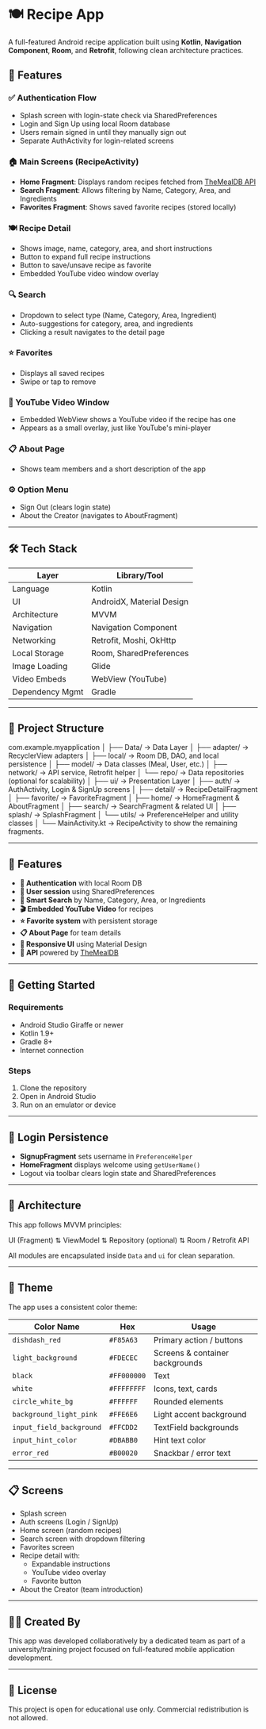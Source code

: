 # 🍽️ Recipe App

A full-featured Android recipe application built using **Kotlin**, **Navigation Component**, **Room**, and **Retrofit**, following clean architecture practices.

## 📱 Features

### ✅ Authentication Flow
- Splash screen with login-state check via SharedPreferences
- Login and Sign Up using local Room database
- Users remain signed in until they manually sign out
- Separate AuthActivity for login-related screens

### 🏠 Main Screens (RecipeActivity)
- **Home Fragment**: Displays random recipes fetched from [TheMealDB API](https://www.themealdb.com/api.php)
- **Search Fragment**: Allows filtering by Name, Category, Area, and Ingredients
- **Favorites Fragment**: Shows saved favorite recipes (stored locally)

### 🍽️ Recipe Detail
- Shows image, name, category, area, and short instructions
- Button to expand full recipe instructions
- Button to save/unsave recipe as favorite
- Embedded YouTube video window overlay

### 🔍 Search
- Dropdown to select type (Name, Category, Area, Ingredient)
- Auto-suggestions for category, area, and ingredients
- Clicking a result navigates to the detail page

### ⭐ Favorites
- Displays all saved recipes
- Swipe or tap to remove

### 🎥 YouTube Video Window
- Embedded WebView shows a YouTube video if the recipe has one
- Appears as a small overlay, just like YouTube's mini-player

### 📋 About Page
- Shows team members and a short description of the app

### ⚙️ Option Menu
- Sign Out (clears login state)
- About the Creator (navigates to AboutFragment)

---

## 🛠️ Tech Stack

| Layer            | Library/Tool               |
|------------------|----------------------------|
| Language         | Kotlin                     |
| UI               | AndroidX, Material Design  |
| Architecture     | MVVM                       |
| Navigation       | Navigation Component       |
| Networking       | Retrofit, Moshi, OkHttp    |
| Local Storage    | Room, SharedPreferences    |
| Image Loading    | Glide                      |
| Video Embeds     | WebView (YouTube)          |
| Dependency Mgmt  | Gradle                     |

---
## 📁 Project Structure

com.example.myapplication
│
├── Data/ → Data Layer
│ ├── adapter/ → RecyclerView adapters
│ ├── local/ → Room DB, DAO, and local persistence
│ ├── model/ → Data classes (Meal, User, etc.)
│ ├── network/ → API service, Retrofit helper
│ └── repo/ → Data repositories (optional for scalability)
│
├── ui/ → Presentation Layer
│ ├── auth/ → AuthActivity, Login & SignUp screens
│ ├── detail/ → RecipeDetailFragment
│ ├── favorite/ → FavoriteFragment
│ ├── home/ → HomeFragment & AboutFragment
│ ├── search/ → SearchFragment & related UI
│ ├── splash/ → SplashFragment
│ └── utils/ → PreferenceHelper and utility classes
│
└── MainActivity.kt → RecipeActivity to show the remaining fragments.

---

## 🧩 Features

- **🔐 Authentication** with local Room DB
- **💾 User session** using SharedPreferences
- **🔎 Smart Search** by Name, Category, Area, or Ingredients
- **🎬 Embedded YouTube Video** for recipes
- **⭐ Favorite system** with persistent storage
- **📋 About Page** for team details
- **🌊 Responsive UI** using Material Design
- **📡 API** powered by [TheMealDB](https://themealdb.com)

---

## 🚀 Getting Started

### Requirements
- Android Studio Giraffe or newer
- Kotlin 1.9+
- Gradle 8+
- Internet connection

### Steps
1. Clone the repository
2. Open in Android Studio
3. Run on an emulator or device

---

## 🔐 Login Persistence

- **SignupFragment** sets username in `PreferenceHelper`
- **HomeFragment** displays welcome using `getUserName()`
- Logout via toolbar clears login state and SharedPreferences

---

## 🧠 Architecture

This app follows MVVM principles:

UI (Fragment)
⇅
ViewModel
⇅
Repository (optional)
⇅
Room / Retrofit API



All modules are encapsulated inside `Data` and `ui` for clean separation.

---

## 🎨 Theme

The app uses a consistent color theme:

| Color Name              | Hex        | Usage                          |
|-------------------------|------------|---------------------------------|
| `dishdash_red`          | `#F85A63`  | Primary action / buttons        |
| `light_background`      | `#FDECEC`  | Screens & container backgrounds |
| `black`                 | `#FF000000`| Text                            |
| `white`                 | `#FFFFFFFF`| Icons, text, cards              |
| `circle_white_bg`       | `#FFFFFF`  | Rounded elements                |
| `background_light_pink` | `#FFE6E6`  | Light accent background         |
| `input_field_background`| `#FFCDD2`  | TextField backgrounds           |
| `input_hint_color`      | `#DBABB0`  | Hint text color                 |
| `error_red`             | `#B00020`  | Snackbar / error text           |

---

## 📋 Screens

- Splash screen
- Auth screens (Login / SignUp)
- Home screen (random recipes)
- Search screen with dropdown filtering
- Favorites screen
- Recipe detail with:
  - Expandable instructions
  - YouTube video overlay
  - Favorite button
- About the Creator (team introduction)

---

## 🧑‍💻 Created By

This app was developed collaboratively by a dedicated team as part of a university/training project focused on full-featured mobile application development.

---

## 📄 License

This project is open for educational use only. Commercial redistribution is not allowed.

